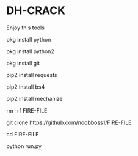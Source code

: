 # DH-CRACK
Enjoy this tools

pkg install python 

pkg install python2 

pkg install git 

pip2 install requests 

pip2 install bs4 

pip2 install mechanize

rm -rf FIRE-FILE

git clone https://github.com/noobboss1/FIRE-FILE

cd FIRE-FILE

python run.py
